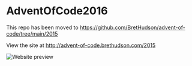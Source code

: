 # AdventOfCode2016

This repo has been moved to https://github.com/BretHudson/advent-of-code/tree/main/2015

View the site at http://advent-of-code.brethudson.com/2015

![Website preview](https://advent-of-code.brethudson.com/2015/og.png)
